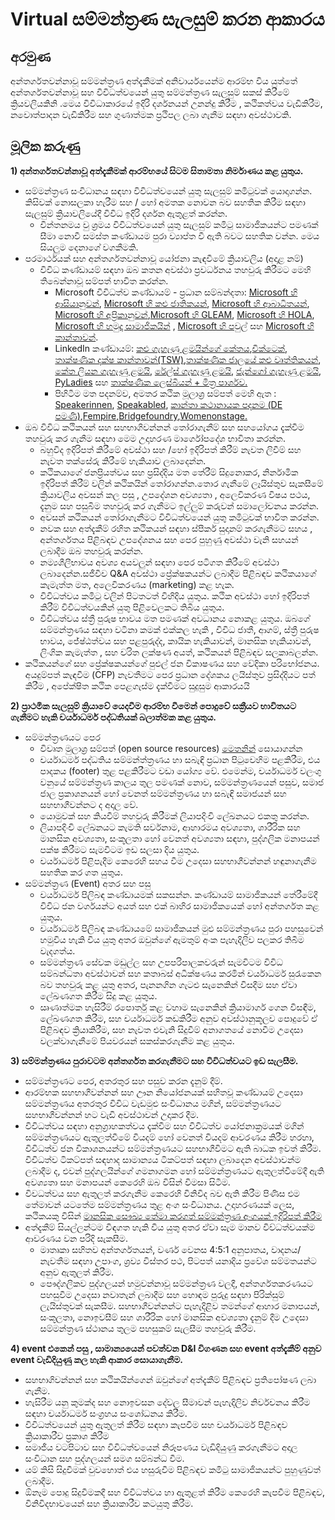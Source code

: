 **<h1>Virtual සම්මන්ත්‍රණ සැලසුම් කරන ආකාරය</h1>**
**<h2>අරමුණ</h2>**
අන්තර්ගතවන්නාවූ සම්මන්ත්‍රණ අත්දැකීමක් අනිවාර්යයෙන්ම ආරම්භ විය යුත්තේ අන්තර්ගතවන්නාවූ  සහ විවිධත්වයෙන් යුතු  සම්මන්ත්‍රණ සැලසුම් සකස් කිරීමේ ක්‍රියවලියකිනි  .මෙය විවිධාකාරයේ ඉදිරි දර්ශනයන් උනන්දු කිරීම , කථිකත්වය වැඩිකිරීම, නවොත්පාදන වැඩිකිරීම සහ ගුණාත්මක ප්‍රථිපල ලබා ගැනීම සඳහා අවස්ථාවකි.
**<h2>මූලික කරුණු</h2>**
**1)	අන්තර්ගතවන්නාවූ අත්දැකීමක් ආරම්භයේ සිටම සිතාමතා නිර්මාණය කළ යුතුය.**
* සම්මන්ත්‍රණ සංවිධානය සඳහා විවිධත්වයෙන් යුතු සැලසුම් කමිටුවක් යොදාගන්න. කිසිවක් නොසලකා හැරීම සහ / හෝ අමතක නොවන බව සහතික කිරීම සඳහා සැලසුම් ක්‍රියාවලියේදී විවිධ ඉදිරි දර්ශන ඇතුළත් කරන්න.
  * චින්තනමය වු ශ්‍රමය විවිධත්වයෙන් යුතු සැලසුම් කමිටු සාමාජිකයන්ට පමණක් සීමා නොවී සමස්ත කණ්ඩායම පුරා ව්‍යාප්ත වී ඇති බවට සහතික වන්න. මෙය සියලුම දෙනාගේ වගකීමකි.
* පරමාර්ථයක් සහ අන්තර්ගතවන්නාවූ යෝජනා කැඳවීමේ ක්‍රියාවලිය (අදාළ නම්)
  * විවිධ කණ්ඩායම් සඳහා ඔබ කතන අවස්ථා ප්‍රවර්ධනය තහවුරු කිරීමට මෙහි තිබෙන්නාවූ  සම්පත් භාවිත කරන්න.
    * Microsoft විවිධත්ව කණ්ඩායම් - ප්‍රධාන සම්බන්දතා: [Microsoft හි ආසියානුවන්](mailto:dili@microsoft.com), [Microsoft හි කළු ජාතිකයන්](mailto:melindm@microsoft.com), [Microsoft හි ආබාධිතයන්](mailto:andypalm@microsoft.com), [Microsoft හි  අප්‍රිකානුවන්](mailto:jomusamb@microsoft.com),[Microsoft හි GLEAM](mailto:nboyd@microsoft.com), [Microsoft හි HOLA](mailto:dimarti@microsoft.com), [Microsoft හි හමුදා සාමාජිකයින්](mailto:brhuntin@microsoft.com) , [Microsoft හි පවුල්](mailto:jestum@microsoft.com) සහ [Microsoft හි කාන්තාවන්](mailto:kath@microsoft.com).
    * LinkedIn කණ්ඩායම්: [කළු ගැහැණු ළමයින්ගේ කේතය](https://www.linkedin.com/company/black-girls-code/people/),[චික්ටෙක්](https://www.linkedin.com/company/chicktech/people/), [තාක්ෂණික දක්ෂ කාන්තාවන්(TSW)](https://www.linkedin.com/groups/124180/),[තාක්ෂණික ජාලයේ කළු වෘත්තිකයන්](https://www.linkedin.com/company/bptn/), [කේත ලියන ගැහැණු ළමයි](https://www.linkedin.com/school/girlswhocode/), [රේල්ස් ගැහැණු ළමයි](https://www.linkedin.com/company/rails-girls/), [ජැන්ගෝ ගැහැණු ළමයි](https://www.linkedin.com/company/django-girls/), [PyLadies](https://www.linkedin.com/groups/3984711/) සහ [තාක්ෂණික ලෙස්බියන් + මිත්‍ර පාර්ශව.](https://www.linkedin.com/company/lesbians-who-tech/) 
    * පිහිටීම මත පදනම්ව, අමතර කථික මූලාශ්‍ර සම්පත් මෙහි ඇත : [Speakerinnen](https://speakerinnen.org/), [Speakabled](https://www.speakabled.com/), [කාන්තා කථානායක පදනම (DE පමණි)](https://women-speaker-foundation.jimdo.com/),[Fempire](https://github.com/fempire),[Bridgefoundry](https://bridgefoundry.org/),[Womenonstage.](https://www.womenonstage.net/)
* ඔබ විවිධ කථිකයන් සහ සහභාගිවන්නන් තෝරාගැනීම් සහ සහයෝගය දැක්වීම තහවුරු කර ගැනීම සඳහා  මෙම  උදාහරණ මාර්ගෝපදේශ භාවිතා කරන්න.
  * බහුවිද ඉදිරිපත් කිරීමේ අවස්ථා සහ /හෝ ඉදිරිපත් කිරීම් නැවත ලිවීම් සහ නැවත තක්සේරු කිරීමේ හැකියාව ලබාදෙන්න. 
  * කථිකයාගේ ජනප්‍රියත්වය සහ  ප්‍රසිද්දිය මත තේරීම් සිදුනොකර, නිර්නාමික ඉදිරිපත් කිරීම් වලින් කථිකයින් තෝරාගන්න.තොර ගැනීමේ ලෑයිස්තුව සැකසීමේ ක්‍රියාවලිය අවසන් කල පසු ,  උපදේශන අවශ්‍යතා , අලෙවිකරණ විෂය පථය, දැනුම සහ පසුබිම තහවුරු කර ගැනීමට  ඉල්ලුම් කරුවන් සමාලෝචනය කරන්න. 
  * අවසන් කථිකයන් තෝරාගැනීමට විවිධත්වයෙන් යුතු කමිටුවක් භාවිත කරන්න.
  * නවක  සහ අත්දැකීම් රහිත කථිකයන් සඳහා ස්පීකර් සුදානම් කරගැනීමට සහය , අන්තර්ගතය පිළිබඳව උපදේශනය සහ පෙර පුහුණු අවස්ථා වැනි සහයන් ලබාදීම ඔබ තහවුරු කරන්න.
  * නම්‍යශීලීභාවය අවශ්‍ය අයවලුන් සඳහා පෙර පටිගත කිරීමේ අවස්ථා ලබාදෙන්න.සජීවීව Q&A අවස්ථා ප්‍රේක්ෂකයන්ට ලබාදීම  පිළිබඳව කථිකයාගේ කැමැත්ත මත, අලෙවිකරණය (marketing) කළ හැක.
  * විවිධත්වය කමිටු වලින් පිටතටත් විහිදිය යුතුය. කථික අවස්ථා හෝ ඉදිරිපත් කිරීම් විවිධත්වයකින් යුතු පිළිවෙලකට තිබිය යුතුය.
  * විවිධත්වය ස්ත්‍රී පුරුෂ භාවය මත පමණක් අවධානය නොකළ යුතුය. ඔබගේ සම්මන්ත්‍රණය සඳහා වටිනා කමක් එක්කල හැකි , විවිධ ජාතී, ආගම්, ස්ත්‍රී පුරුෂ භාවය,  ජේෂ්ඨත්වය සහ පළපුරුද්ද, කායික හැකියාවන්, මානසික හැකියාවන්, ලිංගික කැමැත්ත , සහ චරිත ලක්ෂණ අයත්, කථිකයන් පිළිබඳව සලකාබලන්න.
* කථිකයන්ගේ සහ ප්‍රේක්ෂකයන්ගේ පුළුල් ජන විකාෂණය සහ වේදිකා පරිභෝජනය.  අයදුම්පත් කැඳවීම (CFP) නැවතීමට පෙර ප්‍රධාන දේශකය ලයිස්තුව ප්‍රසිද්දියට පත් කිරීම , අපේක්ෂිත කථික පෙළගැස්ම දැක්වීමට සුදුසුම ආකාරයයි

**2)  ප්‍රාථමික සැලසුම් ක්‍රියාවේ යෙදවීම ආරම්භ වීමෙන් පොදුවේ සක්‍රීයව භාවිතයට ගැනීමට හැකි චර්යාධර්ම පද්ධතියක් බලාත්මක කළ යුතුය.**
  * සම්මන්ත්‍රණයට පෙර 
    * විවෘත මුලාශ්‍ර සම්පත් (open source resources) [මෙතනින්](./CODE_OF_CONDUCT.md) සොයාගන්න
    * චර්යාධර්ම පද්ධතිය සම්මන්ත්ත්‍රණය හා සබැඳි ප්‍රධාන පිටුවෙහිම පළකිරීම, එය පාදකය (footer) තුළ පළකිරීමට වඩා යෝග්‍ය වේ. එමෙන්ම, චර්යාධර්ම වලංගු වනුයේ සම්මන්ත්‍රණ කාලය තුල පමණක් නොව, සම්මන්ත්‍රණයෙන් පසුව, සමාජ ජාල ප්‍රකාශනයන් හෝ වෙනත් සම්මන්ත්‍රණය හා සබැඳි සමාජයන් සහ සහභාගීවන්නට ද අදාල වේ.
    * යොමුවක් සහ කියවීම් තහවුරු කිරීමක් ලියාපදිංචි ලේඛනයට එකතු කරන්න.
    * ලියාපදිංචි ලේඛනයට කැමති සර්වනාම, ආහාරමය අවශ්‍යතා, ශාරීරික සහ මානසික අවශ්‍යතා, සංකූලතා හෝ වෙනත් අවශ්‍යතා සඳහා, පුද්ගලික මනාපයන් පක්ෂ කිරීමට සැමවිටම ඉඩ සලසා දිය යුතුය.
    * චර්යාධර්ම පිළිපැදීම කෙරෙහි සහය වීම උදෙසා සහභාගීවන්නන් හඳුනාගැනීම සහතික කර ගත යුතුය.
  * සම්මන්ත්‍රණ (Event) අතර සහ පසු 
    * චර්යාධර්ම පිලිබඳ කණ්ඩායමක් සකසන්න. කණ්ඩායම් සාමාජිකයන් තේරීමේදී විවිධ ජන වර්ගයන්ට අයත් සහ එක් බාහිර සාමාජිකයෙක් හෝ අන්තර්ගත කළ යුතුය.
    * චර්යාධර්ම පිලිබඳ කණ්ඩායමේ සාමාජිකයන් මුළු සම්මන්ත්‍රණය පුරා පහසුවෙන් හමුවිය හැකි විය යුතු අතර ඔවුන්ගේ ඇමතුම් අංක පැහැදිලිව පලකර තිබීම වැදගත්ය.
    * සම්මන්ත්‍රණ සේවක මඩුල්ල සහ උපපරිපාලකවරුන් සැමවිටම විවිධ සම්බන්ධතා අවස්ථාවන් සහ කතාබස් අධීක්ෂණය කරමින් චර්යාධර්ම සුරැකෙන බව තහවුරු කළ යුතු අතර, පැනනගින ගැටළු සැනෙකින් විසදීම සහ ඒවා ලේඛණගත කිරීම සිදු කළ යුතුය.
    * ඍණාත්මක හැසිරීම් රපොර්තු කළ වහාම සැනෙකින් ක්‍රියාමාර්ග ගෙන විසඳීම, ලේඛණගත කිරීම, සහ චර්යාධර්ම කඩකිරීම අනුව අවස්ථානුකූලව පොදුවේ ඒ පිළිබඳව ක්‍රියාකිරීම, සහ නැවත එවැනි සිදුවීම් අනාගතයේ නොවීම උදෙසා වලක්වාගැනීමේ පියවරයන් සකස්කරගැනීම කළ යුතුය.
    
 **3) සම්මන්ත්‍රණය පුරාවටම අන්තර්ගත කරගැනීමට සහ විවිධත්වයට ඉඩ සැලසීම.**
  *	සම්මන්ත්‍රණට පෙර, අතරතුර සහ පසුව කරන දැනුම් දීම්.
  * ආරම්භක සහභාගීවන්නන් සහ ඌන නියෝජනයක් සහිතවූ කණ්ඩායම් උදෙසා සම්මන්ත්‍රණය අතරතුර විවිධ වැඩමුළු සංවිධානය මගින්, සම්මන්ත්‍රණයට සහභාගීවන්නන් හට වැඩි අවස්ථාවන් උදාකර දීම.
  * විවිධත්වය සඳහා අනුග්‍රාහකත්වය දැක්වීම සහ විවිධත්ව යෝජනාක්‍රමයක් මගින් සම්මන්ත්‍රණයට ඇතුලත්වීමේ වියදම් හෝ වෙනත් වියදම් ආවරණය කිරීම හරහා, විවිධත්ව ජන විකාශනයන්ට සම්මන්ත්‍රණයට සහභාගීවිමට ඇති බාධක ඉවත් කිරීම. විවිධත්ව ටිකට්පත් සඳහාද සාමාන්‍යය ටිකට්පත් සඳහා ලබාදෙන අවස්ථාවන්ම ලබාදීම ද, එවන් පුද්ගලයින්ගේ ගමනාගමන හෝ සම්මන්ත්‍රණයට ඇතුලත්වීමේදී ඇති අවශ්‍යතා සහ මනාපයන් කෙරෙහි ඔබ විසින් විමසා සිටීම.
  * විවධත්වය සහ ඇතුලත් කරගැනීම කෙරෙහි විනිවිද බව ඇති කිරීම පිණිස එම තේමාවන් යටතේම සම්මන්ත්‍රණය තුළ අංග සංවිධානය. උදාහරණයක් ලෙස, කථිකයකු විසින් [මානසික සෞඛ්‍ය තේමා කරගත් සම්මන්ත්‍රණ අංගයක් ඉදිරිපත් කිරීම](http://mhprompt.org/)
  * අත්දැකීම් සියල්ලන්ටම විඳගත හැකි විය යුතු අතර ඒවා සැම මානව විව්ධත්වයක්ම ආවරණය වන පරිදි සැකසීම.
    *	මාතෘකා සහිතව අන්තර්ගතයන්, වර්ණ වෙනස 4:5:1 අනුපාතය, වාදනය/නැවතීම සඳහා උපාංග, ශ්‍රව්‍ය විස්තර පථ, පිටපත් යනාදිය ප්‍රවේශ සම්මතයන්ට අනුව ඇතුලත් කිරීම.
    *	පෞද්ගලිකව පුද්ගලයන් හමුවන්නාවූ සම්මන්ත්‍රණ වලදී,  අන්තර්ගතකරණයට පහසුවීම උදෙසා නවාතැන් ලබාදීම සහ හොඳම පුරුදු සඳහා පිරික්සුම් ලැයිස්තුවක් සැකසීම. සහභාගීවන්නන්ට පැහැදිළිව තමන්ගේ ආහාර මනාපයන්, සංකූලතා, නොඉවසීම් සහ ශාරීරික හෝ මානසික අවශ්‍යතා දැනුම් දීම උදෙසා සම්මන්ත්‍රණ ස්ථානය තුලම පහසුකම් සැලසීම තහවුරු කිරීම.
 
 **4) event එකෙන් පසු , සාමාන්‍යයෙන් පවත්වන D&I විගණන සහ event අත්දැකීම් අනුව event වැඩිදියුණු කල හැකි ආකාර සොයාගැනීම.**
  *	සහභාගිවන්නන් සහ කථිකයින්ගෙන්  ඔවුන්ගේ අත්දැකීම් පිළිබඳව ප්‍රතිපෝෂණ ලබා ගැනීම.
  * හැසිරීම යනු කුමක්ද සහ නොඉවසන දේවල සීමාවන් පැහැදිලිව නිර්වචනය කිරීම සඳහා චර්යාධර්ම සංග්‍රහය සංශෝධනය කිරීම.
  *	විවිධත්වයෙන් යුතු  ඇතුලත් කිරීම සඳහා කැපවීම සහ  චර්යාධර්ම පිළිබඳව ක්‍රියාකාරීව ප්‍රකාශ කිරීම
  * සමාජීය වටපිටාව සහ විවිධත්වයෙන් නිරූපණය වැඩිදියුණු කරගැනීමට අදාල සංවිධාන සහ පුද්ගලයන් සමග සම්බන්ධ වීම.
  * යම් කිසි සිදුවීමක් වුවහොත් එය හසුරුවීම පිළිබඳව කමිටු සාමාජිකයන්ට පුහුණුවත් ලබාදීම.
  * ඕනෑම පොදු සිදුවීමකදී සහ විවිධත්වය හා ඇතුළත් කිරීම කෙරෙහි කැපවීම පිළිබඳව, විනිවිදභාවයෙන් සහ ක්‍රියාකාරීව කටයුතු කිරීම.
  

    
